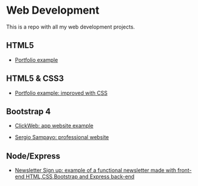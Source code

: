 # Web Development

This is a repo with all my web development projects.

## HTML5

- [Portfolio example](https://raw.githubusercontent.com/Sampayob/WebDevelopment/master/HTML5/exampleCV_onlyHTML.html)

## HTML5 & CSS3

- [Portfolio example: improved with CSS](https://github.com/Sampayob/WebDevelopment/tree/master/CSS)

## Bootstrap 4

- [ClickWeb: app website example](https://sampayob.github.io/ClickWeb/)

- [Sergio Sampayo: professional website](https://sampayob.github.io/sampayob-website/)

## Node/Express

- [Newsletter Sign up: example of a functional newsletter made with front-end HTML,CSS,Bootstrap and Express back-end]()
